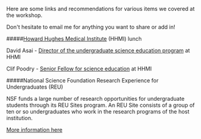 Here are some links and recommendations for various items we covered at the workshop.

Don't hesitate to email me for anything you want to share or add in!

#####[Howard Hughes Medical Institute](https://www.hhmi.org/) (HHMI) lunch

David Asai - [Director of the undergraduate science education program](http://www.hhmi.org/news/hhmi-appoints-david-asai-undergraduate-science-education-program-director) at HHMI

Clif Poodry - [Senior Fellow for science education](http://www.hhmi.org/node/97545) at HHMI

#####National Science Foundation Research Experience for Undergraduates (REU)

NSF funds a large number of research opportunities for undergraduate students through its REU Sites program. An REU Site consists of a group of ten or so undergraduates who work in the research programs of the host institution.

[More information here](http://www.nsf.gov/crssprgm/reu/)
